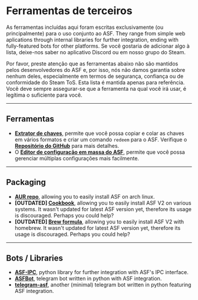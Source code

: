 # Ferramentas de terceiros

As ferramentas incluídas aqui foram escritas exclusivamente (ou principalmente) para o uso conjunto ao ASF. They range from simple web aplications through internal libraries for further integration, ending with fully-featured bots for other platforms. Se você gostaria de adicionar algo à lista, deixe-nos saber no aplicativo Discord ou em nosso grupo do Steam.

Por favor, preste atenção que as ferramentas abaixo não são mantidos pelos desenvolvedores do ASF e, por isso, nós não damos garantia sobre nenhum deles, especialmente em termos de segurança, confiança ou de conformidade do Steam ToS. Esta lista é mantida apenas para referência. Você deve sempre assegurar-se que a ferramenta na qual você irá usar, é legítima o suficiente para você.

* * *

## Ferramentas

- **[Extrator de chaves](https://ske.cloudswift.me)**, permite que você possa copiar e colar as chaves em vários formatos e criar um comando `redeem` para o ASF. Verifique o **[Repositório do GitHub](https://github.com/Cloud-Swift/SKE)** para mais detalhes.
- O **[Editor de configuração em massa do ASF](https://github.com/genesix-eu/asf_mass_config_editor)**, permite que você possa gerenciar múltiplas configurações mais facilmente.

* * *

## Packaging

- **[AUR repo](https://aur.archlinux.org/packages/asf)**, allowing you to easily install ASF on arch linux.
- **[OUTDATED] [Cookbook](https://supermarket.chef.io/cookbooks/asf)**, allowing you to easily install ASF V2 on various systems. It wasn't updated for latest ASF version yet, therefore its usage is discouraged. Perhaps you could help?
- **[OUTDATED] [Brew formula](http://brewformulas.org/ArchiSteamFarm)**, allowing you to easily install ASF V2 with homebrew. It wasn't updated for latest ASF version yet, therefore its usage is discouraged. Perhaps you could help?

* * *

## Bots / Libraries

- **[ASF-IPC](https://pypi.python.org/pypi/ASF-IPC/1.1.3)**, python library for further integration with ASF's IPC interface.
- **[ASFBot](https://github.com/dmcallejo/ASFBot)**, telegram bot written in python with ASF integration.
- **[telegram-asf](https://github.com/deluxghost/telegram-asf)**, another (minimal) telegram bot written in python featuring ASF integration.